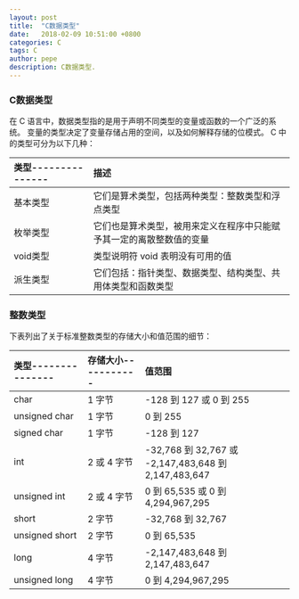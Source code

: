 ```yaml
---
layout: post
title:  "C数据类型"
date:   2018-02-09 10:51:00 +0800
categories: C
tags: C
author: pepe
description: C数据类型.
---
```


### **C数据类型**
在 C 语言中，数据类型指的是用于声明不同类型的变量或函数的一个广泛的系统。
变量的类型决定了变量存储占用的空间，以及如何解释存储的位模式。
 C 中的类型可分为以下几种：

|类型---------------|描述|
| :--------         | :---- |
|基本类型	        |它们是算术类型，包括两种类型：整数类型和浮点类型|
|枚举类型	        |它们也是算术类型，被用来定义在程序中只能赋予其一定的离散整数值的变量|
|void类型	        |类型说明符 void 表明没有可用的值|
|派生类型	        |它们包括：指针类型、数据类型、结构类型、共用体类型和函数类型|

### **整数类型**
下表列出了关于标准整数类型的存储大小和值范围的细节：

|类型---------------|存储大小-----------|值范围|
| :--------         | :----             |:---- |
|char	            |1 字节	            |-128 到 127 或 0 到 255|
|unsigned char	    |1 字节	            |0 到 255|
|signed char	    |1 字节	            |-128 到 127|
|int	            |2 或 4 字节	    |-32,768 到 32,767 或 -2,147,483,648 到 2,147,483,647|
|unsigned int	    |2 或 4 字节	    |0 到 65,535 或 0 到 4,294,967,295|
|short	            |2 字节	            |-32,768 到 32,767|
|unsigned short	    |2 字节	            |0 到 65,535|
|long	            |4 字节	            |-2,147,483,648 到 2,147,483,647|
|unsigned long	    |4 字节	            |0 到 4,294,967,295|













